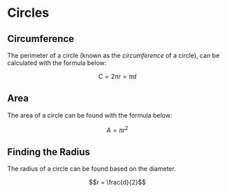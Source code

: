 # Circles

## Circumference

The perimeter of a circle (known as the *circumference* of a circle), can be calculated with the formula below:

$$C = 2 \pi r = \pi d$$

## Area

The area of a circle can be found with the formula below:

$$A = \pi r^2$$


## Finding the Radius

The radius of a circle can be found based on the diameter.

$$r = \frac{d}{2}$$
